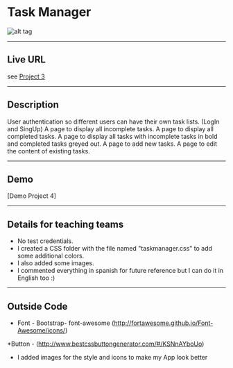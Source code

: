 # Task Manager  

 ![alt tag](http://cdn.flaticon.com/png/256/40819.png)

----
## Live URL 
see [Project 3](http://p4.dwa15.me)



----
## Description
User authentication so different users can have their own task lists. (LogIn and SingUp)
A page to display all incomplete tasks.
A page to display all completed tasks.
A page to display all tasks with incomplete tasks in bold and completed tasks greyed out.
A page to add new tasks.
A page to edit the content of existing tasks.

----
## Demo
[Demo Project 4]

----
## Details for teaching teams
* No test credentials.
* I created a CSS folder with the file named "taskmanager.css" to add some additional colors.
* I also added some images.
* I commented everything in spanish for future reference but I can do it in English too :) 

----
## Outside Code 
* Font -  Bootstrap- font-awesome (http://fortawesome.github.io/Font-Awesome/icons/)

*Button - (http://www.bestcssbuttongenerator.com/#/KSNnAYboUo)

* I added images for the style and icons to make my App look better 
